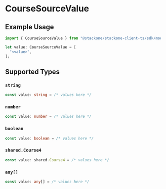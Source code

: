# CourseSourceValue

## Example Usage

```typescript
import { CourseSourceValue } from "@stackone/stackone-client-ts/sdk/models/shared";

let value: CourseSourceValue = [
  "<value>",
];
```

## Supported Types

### `string`

```typescript
const value: string = /* values here */
```

### `number`

```typescript
const value: number = /* values here */
```

### `boolean`

```typescript
const value: boolean = /* values here */
```

### `shared.Course4`

```typescript
const value: shared.Course4 = /* values here */
```

### `any[]`

```typescript
const value: any[] = /* values here */
```

